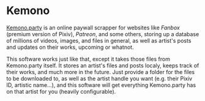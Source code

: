 # Kemono
[Kemono.party](https://kemono.party/) is an online paywall scrapper for websites like *Fanbox* (premium version of Pixiv), *Patreon*, and some others, storing up a database of millions of videos, images, and files in general, as well as artist's posts and updates on their works, upcoming or whatnot.

This software works just like that, except it takes those files from Kemono.party itself. It stores an artist's files and posts localy, keeps track of their works, and much more in the future. Just provide a folder for the files to be downloaded to, as well as the artist handle you want (e.g. their Pixiv ID, artistic name...), and this software will get everything Kemono.party has on that artist for you (heavily configurable).

